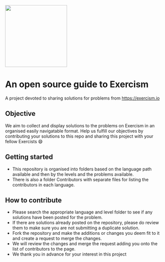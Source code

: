 <img src="https://pbs.twimg.com/profile_images/1019529022190088193/9mTeCi_j_400x400.jpg" height="200px" width="200px" />

# An open source guide to Exercism
A project devoted to sharing solutions for problems from https://exercism.io

## Objective
We aim to collect and display solutions to the problems on Exercism in an organised easily navigatable format. Help us fulfill our objectives by contributing your solutions to this repo and sharing this project with your fellow Exercists :smile:

## Getting started
* This repository is organised into folders based on the language path available and then by the levels and the problems available.
* There is also a folder Contributors with separate files for listing the contributors in each language.

## How to contribute
* Please search the appropriate language and level folder to see if any solutions have been posted for the problem.
* If there are solutions already posted on the repository, please do review them to make sure you are not submitting a duplicate solution.
* Fork the repository and make the additions or changes you deem fit to it and create a request to merge the changes.
* We will review the changes and merge the request adding you onto the list of contributors to the page.
* We thank you in advance for your interest in this project
